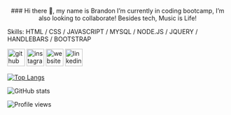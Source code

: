 <p align="center">
### Hi there 👋, my name is Brandon 
I’m currently in coding bootcamp, I’m also looking to collaborate!
Besides tech, Music is Life!

Skills: HTML / CSS / JAVASCRIPT / MYSQL / NODE.JS / JQUERY / HANDLEBARS / BOOTSTRAP 


[<img src='https://cdn.jsdelivr.net/npm/simple-icons@3.0.1/icons/github.svg' alt='github' height='40'>](https://github.com/bcorporal)  [<img src='https://cdn.jsdelivr.net/npm/simple-icons@3.0.1/icons/instagram.svg' alt='instagram' height='40'>](https://www.instagram.com/djbran/)  [<img src='https://cdn.jsdelivr.net/npm/simple-icons@3.0.1/icons/icloud.svg' alt='website' height='40'>](https://djbran.com/)  [<img src='https://cdn.jsdelivr.net/npm/simple-icons@3.0.1/icons/linkedin.svg' alt='linkedin' height='40'>](https://www.linkedin.com/in/brandon-corporal-65742822b)  

[![Top Langs](https://github-readme-stats.vercel.app/api/top-langs/?username=bcorporal)](https://github.com/anuraghazra/github-readme-stats)

![GitHub stats](https://github-readme-stats.vercel.app/api?username=bcorporal&show_icons=true)  

![Profile views](https://gpvc.arturio.dev/bcorporal)  
</p>
